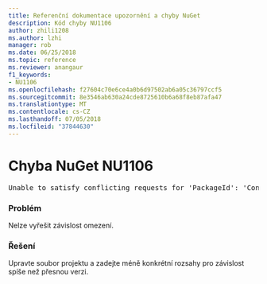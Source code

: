 ```yaml
---
title: Referenční dokumentace upozornění a chyby NuGet
description: Kód chyby NU1106
author: zhili1208
ms.author: lzhi
manager: rob
ms.date: 06/25/2018
ms.topic: reference
ms.reviewer: anangaur
f1_keywords:
- NU1106
ms.openlocfilehash: f27604c70e6ce4a0b6d97502ab6a05c36797ccf5
ms.sourcegitcommit: 8e3546ab630a24cde8725610b6a68f8eb87afa47
ms.translationtype: MT
ms.contentlocale: cs-CZ
ms.lasthandoff: 07/05/2018
ms.locfileid: "37844630"
---
```

# <a name="nuget-error-nu1106"></a>Chyba NuGet NU1106

<pre>Unable to satisfy conflicting requests for 'PackageId': 'Conflict path' Framework: 'Target graph'</pre>

### <a name="issue"></a>Problém
Nelze vyřešit závislost omezení.

### <a name="solution"></a>Řešení
Upravte soubor projektu a zadejte méně konkrétní rozsahy pro závislost spíše než přesnou verzi.